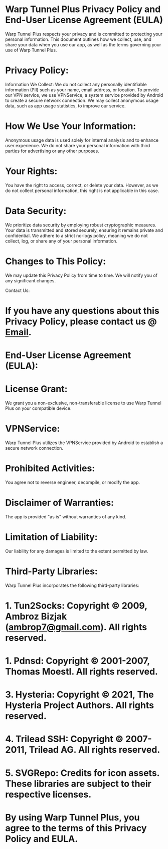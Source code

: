 # Warp Tunnel Plus Privacy Policy and End-User License Agreement (EULA)

Warp Tunnel Plus respects your privacy and is committed to protecting your personal information. This document outlines how we collect, use, and share your data when you use our app, as well as the terms governing your use of Warp Tunnel Plus.

# Privacy Policy:

Information We Collect: We do not collect any personally identifiable information (PII) such as your name, email address, or location. To provide our VPN service, we use VPNService, a system service provided by Android to create a secure network connection. We may collect anonymous usage data, such as app usage statistics, to improve our service.

# How We Use Your Information: 
Anonymous usage data is used solely for internal analysis and to enhance user experience. We do not share your personal information with third parties for advertising or any other purposes.

# Your Rights: 
You have the right to access, correct, or delete your data. However, as we do not collect personal information, this right is not applicable in this case.

# Data Security: 
We prioritize data security by employing robust cryptographic measures. Your data is transmitted and stored securely, ensuring it remains private and confidential. We adhere to a strict no-logs policy, meaning we do not collect, log, or share any of your personal information.

# Changes to This Policy:
We may update this Privacy Policy from time to time. We will notify you of any significant changes.   

Contact Us: 
# If you have any questions about this Privacy Policy, please contact us @ [Email](mailto:btunnel084@gmail.com).  

# End-User License Agreement (EULA):
# License Grant: 
We grant you a non-exclusive, non-transferable license to use Warp Tunnel Plus on your compatible device.

# VPNService: 
Warp Tunnel Plus utilizes the VPNService provided by Android to establish a secure network connection.

# Prohibited Activities: 
You agree not to reverse engineer, decompile, or modify the app.

# Disclaimer of Warranties: 
The app is provided "as is" without warranties of any kind.
# Limitation of Liability: 
Our liability for any damages is limited to the extent permitted by law.
    
# Third-Party Libraries: 
Warp Tunnel Plus incorporates the following third-party libraries:

#  1. Tun2Socks: Copyright © 2009, Ambroz Bizjak (ambrop7@gmail.com). All rights reserved.
#  1. Pdnsd: Copyright © 2001-2007, Thomas Moestl. All rights reserved.
#  3. Hysteria: Copyright © 2021, The Hysteria Project Authors. All rights reserved.
#  4. Trilead SSH: Copyright © 2007-2011, Trilead AG. All rights reserved.
#  5. SVGRepo: Credits for icon assets. These libraries are subject to their respective licenses.

# By using Warp Tunnel Plus, you agree to the terms of this Privacy Policy and EULA.
